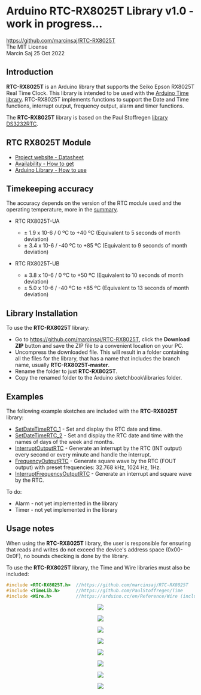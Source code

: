 # Arduino RTC-RX8025T Library v1.0 - work in progress... #  

https://github.com/marcinsaj/RTC-RX8025T  
The MIT License  
Marcin Saj 25 Oct 2022  


## Introduction ##
**RTC-RX8025T** is an Arduino library that supports the Seiko Epson RX8025T Real Time Clock. This library is intended to be used with the [Arduino Time library](http://www.arduino.cc/playground/Code/Time). RTC-RX8025T implements functions to support the Date and Time functions, interrupt output, frequency output, alarm and timer functions.

The **RTC-RX8025T** library is based on the Paul Stoffregen [library DS3232RTC](https://github.com/PaulStoffregen/DS3232RTC).

## RTC RX8025T Module
- [Project website - Datasheet](https://nixietester.com/project/real-time-clock-rx8025t)
- [Availability - How to get](https://nixietester.com/product/real-time-clock-rx8025t)
- [Arduino Library - How to use](https://github.com/marcinsaj/RTC-RX8025T)

## Timekeeping accuracy ##
The accuracy depends on the version of the RTC module used and the operating temperature, more in the [summary](https://github.com/marcinsaj/RTC-RX8025T/blob/main/datasheet/RX8025T-Datasheet-summary.pdf).

- RTC RX8025T-UA
  - ± 1.9 x 10-6 / 0 ºC to +40 ºC (Equivalent to 5 seconds of month deviation)
  - ± 3.4 x 10-6 / -40 ºC to +85 ºC (Equivalent to 9 seconds of month deviation)

- RTC RX8025T-UB
  - ± 3.8 x 10-6 / 0 ºC to +50 ºC (Equivalent to 10 seconds of month deviation)
  - ± 5.0 x 10-6 / -40 ºC to +85 ºC (Equivalent to 13 seconds of month deviation)

## Library Installation ##
To use the **RTC-RX8025T** library:  
- Go to https://github.com/marcinsaj/RTC-RX8025T, click the **Download ZIP** button and save the ZIP file to a convenient location on your PC.
- Uncompress the downloaded file.  This will result in a folder containing all the files for the library, that has a name that includes the branch name, usually **RTC-RX8025T-master**.
- Rename the folder to just **RTC-RX8025T**.
- Copy the renamed folder to the Arduino sketchbook\libraries folder.

## Examples ##
The following example sketches are included with the **RTC-RX8025T** library:
- [SetDateTimeRTC_1](https://github.com/marcinsaj/RTC-RX8025T/blob/main/examples/SetDateTimeRTC_1/SetDateTimeRTC_1.ino) - Set and display the RTC date and time.
- [SetDateTimeRTC_2](https://github.com/marcinsaj/RTC-RX8025T/blob/main/examples/SetDateTimeRTC_2/SetDateTimeRTC_2.ino) - Set and display the RTC date and time with the names of days of the week and months.
- [InterruptOutputRTC](https://github.com/marcinsaj/RTC-RX8025T/blob/main/examples/InterruptOutputRTC/InterruptOutputRTC.ino) - Generate an interrupt by the RTC (INT output) every second or every minute and handle the interrupt.
- [FrequencyOutputRTC](https://github.com/marcinsaj/RTC-RX8025T/blob/main/examples/FrequencyOutputRTC/FrequencyOutputRTC.ino) - Generate square wave by the RTC (FOUT output) with preset frequencies: 32.768 kHz, 1024 Hz, 1Hz.
- [InterruptFrequencyOutputRTC](https://github.com/marcinsaj/RTC-RX8025T/blob/main/examples/InterruptFrequencyOutputRTC/InterruptFrequencyOutputRTC.ino) - Generate an interrupt and square wave by the RTC.  

To do:
- Alarm - not yet implemented in the library
- Timer - not yet implemented in the library

## Usage notes ##
When using the **RTC-RX8025T** library, the user is responsible for ensuring that reads and writes do not exceed the device's address space (0x00-0x0F), no bounds checking is done by the library.            

To use the **RTC-RX8025T** library, the Time and Wire libraries must also be included:
```c++
#include <RTC-RX8025T.h>  //https://github.com/marcinsaj/RTC-RX8025T
#include <TimeLib.h>      //https://github.com/PaulStoffregen/Time
#include <Wire.h>         //https://arduino.cc/en/Reference/Wire (included with Arduino IDE)
```




<p align="center"><img src="https://github.com/marcinsaj/Real-Time-Clock-RX8025T/blob/main/extras/Real-Time-Clock-RTC-RX8025T-01.jpg"></p>
<p align="center"><img src="https://github.com/marcinsaj/Real-Time-Clock-RX8025T/blob/main/extras/Real-Time-Clock-RTC-RX8025T-02.jpg"></p>
<p align="center"><img src="https://github.com/marcinsaj/Real-Time-Clock-RX8025T/blob/main/datasheet/real-time-clock-rtc-rx8025t-pinout-1.jpg"></p>
<p align="center"><img src="https://github.com/marcinsaj/Real-Time-Clock-RX8025T/blob/main/datasheet/real-time-clock-rtc-rx8025t-pinout-2.jpg"></p>
<p align="center"><img src="https://github.com/marcinsaj/Real-Time-Clock-RX8025T/blob/main/datasheet/real-time-clock-rtc-rx8025t-pinout-info.jpg"></p>
<p align="center"><img src="https://github.com/marcinsaj/Real-Time-Clock-RX8025T/blob/main/datasheet/real-time-clock-rtc-rx8025t-dimensions-1.jpg"></p>
<p align="center"><img src="https://github.com/marcinsaj/Real-Time-Clock-RX8025T/blob/main/datasheet/real-time-clock-rtc-rx8025t-dimensions-2.jpg"></p>
<p align="center"><img src="https://github.com/marcinsaj/Real-Time-Clock-RX8025T/blob/main/datasheet/Real-Time-Clock-RX8025T-Schematic.png"></p>
